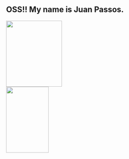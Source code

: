 ## OSS!! My name is Juan Passos.

<div>
  <a href="https://github.com/JuanHPassos">
  <img  width="55%" height="180cm" src="https://github-readme-stats.vercel.app/api?username=JuanHPassos&show_icons=true&theme=tokyonight&include_all_commits=true&count_private=true"\>
  <img width="48%" height="180cm" src="https://github-readme-stats.vercel.app/api/top-langs/?username=JuanHPassos&layout=compact&langs_count=16&theme=tokyonight"\>
</div>

##

